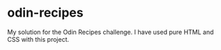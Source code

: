 # odin-recipes
My solution for the Odin Recipes challenge. I have used pure HTML and CSS with this project.

